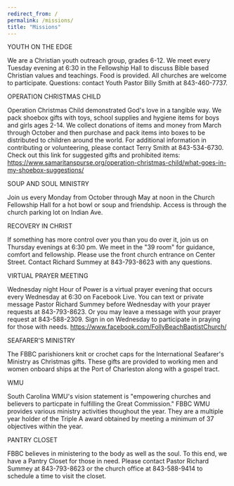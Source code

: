 ```yaml
---
redirect_from: /
permalink: /missions/
title: "Missions"
---
```


YOUTH ON THE EDGE

We are a Christian youth outreach group, grades 6-12. We meet every Tuesday evening at 6:30 in the
Fellowship Hall to discuss Bible based Christian values and teachings. Food is provided. All
churches are welcome to participate. Questions: contact Youth Pastor Billy Smith at 843-460-7737.

OPERATION CHRISTMAS CHILD

Operation Christmas Child demonstrated God's love in a tangible way. We pack shoebox gifts with
toys, school supplies and hygiene items for boys and girls ages 2-14. We collect donations of items
and money from March through October and then purchase and pack items into boxes to be distributed
to children around the world. For additional information in contributing or volunteering, please
contact Terry Smith at 843-534-6730. Check out this link for suggested gifts and prohibited items:
https://www.samaritanspurse.org/operation-christmas-child/what-goes-in-my-shoebox-suggestions/

SOUP AND SOUL MINISTRY

Join us every Monday from October through May at noon in the Church Fellowship Hall for a hot bowl
or soup and friendship. Access is through the church parking lot on Indian Ave.

RECOVERY IN CHRIST

If something has more control over you than you do over it, join us on Thursday evenings at 6:30 pm.
We meet in the "39 room" for guidance, comfort and fellowship. Please use the front church entrance
on Center Street. Contact Richard Summey at 843-793-8623 with any questions.

VIRTUAL PRAYER MEETING

Wednesday night Hour of Power is a virtual prayer evening that occurs every Wednesday at 6:30 on
Facebook Live. You can text or private message Pastor Richard Summey before Wednesday with your
prayer requests at 843-793-8623. Or you may leave a message with your prayer request at
843-588-2309. Sign in on Wednesday to participate in praying for those with needs.
https://www.facebook.com/FollyBeachBaptistChurch/

SEAFARER'S MINISTRY

The FBBC parishioners knit or crochet caps for the International Seafarer's Ministry as Christmas
gifts. These gifts are provided to working men and women onboard ships at the Port of Charleston
along with a gospel tract.

WMU

South Carolina WMU's vision statement is "empowering churches and believers to particpate in
fulfilling the Great Commission." FBBC WMU provides various ministry activities thoughout the year.
They are a multiple year holder of the Triple A award obtained by meeting a minimum of 37 objectives
within the year.

PANTRY CLOSET

FBBC believes in ministering to the body as well as the soul. To this end, we have a Pantry Closet
for those in need. Please contact Pastor Richard Summey at 843-793-8623 or the church office at
843-588-9414 to schedule a time to visit the closet.
